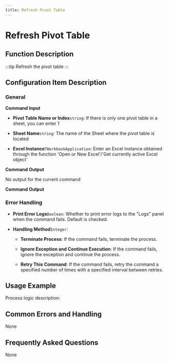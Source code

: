 ```yaml
---
title: Refresh Pivot Table
---
```


# Refresh Pivot Table

## Function Description

:::tip 
Refresh the pivot table
:::

## Configuration Item Description

### General

**Command Input**

- **Pivot Table Name or Index**`string`: If there is only one pivot table in a sheet, you can enter 1

- **Sheet Name**`string`: The name of the Sheet where the pivot table is located

- **Excel Instance**`TWorkbookApplication`: Enter an Excel instance obtained through the function 'Open or New Excel'/'Get currently active Excel object'


**Command Output**

No output for the current command


**Command Output**

### Error Handling

- **Print Error Logs**`Boolean`: Whether to print error logs to the "Logs" panel when the command fails. Default is checked. 

- **Handling Method**`Integer`:

    - **Terminate Process**: If the command fails, terminate the process.

    - **Ignore Exception and Continue Execution**: If the command fails, ignore the exception and continue the process.

    - **Retry This Command**: If the command fails, retry the command a specified number of times with a specified interval between retries.

## Usage Example

Process logic description:

## Common Errors and Handling

None

## Frequently Asked Questions

None

